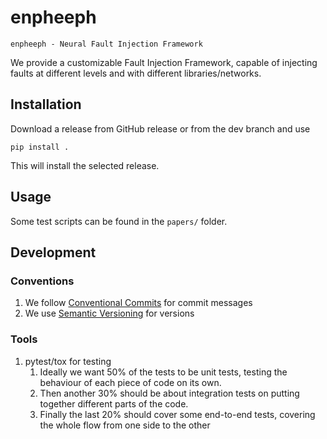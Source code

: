 # enpheeph

```enpheeph - Neural Fault Injection Framework```

We provide a customizable Fault Injection Framework, capable of injecting faults at different levels and with different libraries/networks.

## Installation

Download a release from GitHub release or from the dev branch and use

```pip install .```

This will install the selected release.

## Usage

Some test scripts can be found in the ```papers/``` folder.

## Development

### Conventions

1. We follow [Conventional Commits](https://www.conventionalcommits.org/en/v1.0.0/) for commit messages
2. We use [Semantic Versioning](https://semver.org/) for versions

### Tools

1. pytest/tox for testing
    1. Ideally we want 50% of the tests to be unit tests, testing the behaviour of each piece of code on its own.
    2. Then another 30% should be about integration tests on putting together different parts of the code.
    3. Finally the last 20% should cover some end-to-end tests, covering the whole flow from one side to the other
